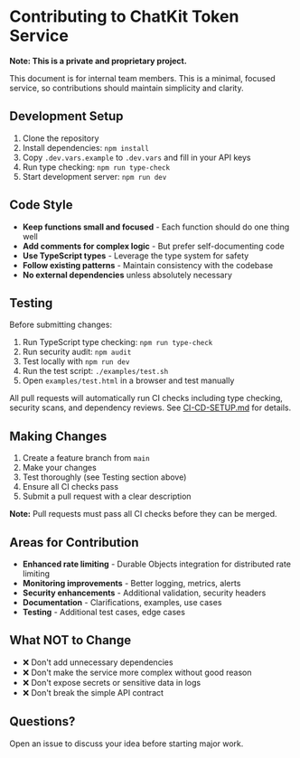 # Contributing to ChatKit Token Service

**Note: This is a private and proprietary project.** 

This document is for internal team members. This is a minimal, focused service, so contributions should maintain simplicity and clarity.

## Development Setup

1. Clone the repository
2. Install dependencies: `npm install`
3. Copy `.dev.vars.example` to `.dev.vars` and fill in your API keys
4. Run type checking: `npm run type-check`
5. Start development server: `npm run dev`

## Code Style

- **Keep functions small and focused** - Each function should do one thing well
- **Add comments for complex logic** - But prefer self-documenting code
- **Use TypeScript types** - Leverage the type system for safety
- **Follow existing patterns** - Maintain consistency with the codebase
- **No external dependencies** unless absolutely necessary

## Testing

Before submitting changes:

1. Run TypeScript type checking: `npm run type-check`
2. Run security audit: `npm audit`
3. Test locally with `npm run dev`
4. Run the test script: `./examples/test.sh`
5. Open `examples/test.html` in a browser and test manually

All pull requests will automatically run CI checks including type checking, security scans, and dependency reviews. See [CI-CD-SETUP.md](CI-CD-SETUP.md) for details.

## Making Changes

1. Create a feature branch from `main`
2. Make your changes
3. Test thoroughly (see Testing section above)
4. Ensure all CI checks pass
5. Submit a pull request with a clear description

**Note:** Pull requests must pass all CI checks before they can be merged.

## Areas for Contribution

- **Enhanced rate limiting** - Durable Objects integration for distributed rate limiting
- **Monitoring improvements** - Better logging, metrics, alerts
- **Security enhancements** - Additional validation, security headers
- **Documentation** - Clarifications, examples, use cases
- **Testing** - Additional test cases, edge cases

## What NOT to Change

- ❌ Don't add unnecessary dependencies
- ❌ Don't make the service more complex without good reason
- ❌ Don't expose secrets or sensitive data in logs
- ❌ Don't break the simple API contract

## Questions?

Open an issue to discuss your idea before starting major work.
